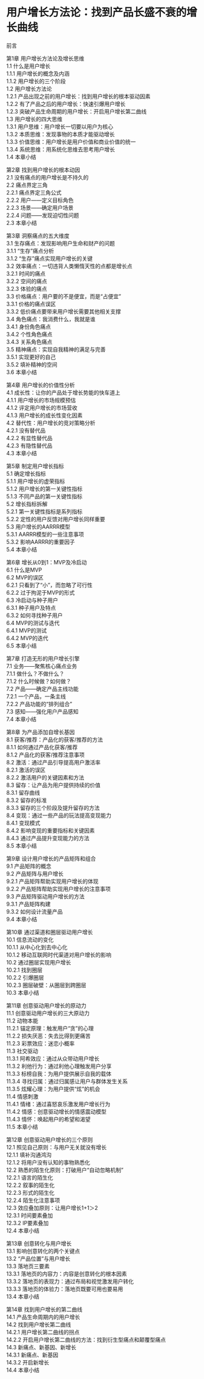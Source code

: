 # 用户增长方法论：找到产品长盛不衰的增长曲线      
  
前言    
  
第1章 用户增长方法论及增长思维  
1.1 什么是用户增长  
1.1.1 用户增长的概念及内涵  
1.1.2 用户增长的三个阶段  
1.2 用户增长方法论  
1.2.1 产品出现之前的用户增长：找到用户增长的根本驱动因素  
1.2.2 有了产品之后的用户增长：快速引爆用户增长  
1.2.3 突破产品生命周期的用户增长：开启用户增长第二曲线  
1.3 用户增长的四大思维  
1.3.1 用户思维：用户增长一切要以用户为核心  
1.3.2 本质思维：发现事物的本质才能驱动增长  
1.3.3 价值思维：用户增长是用户价值和商业价值的统一  
1.3.4 系统思维：用系统化思维去思考用户增长  
1.4 本章小结  
  
第2章 找到用户增长的根本动因  
2.1 没有痛点的用户增长是不持久的  
2.2 痛点界定三角  
2.2.1 痛点界定三角公式  
2.2.2 用户——定义目标角色  
2.2.3 场景——确定用户场景  
2.2.4 问题——发现迫切性问题  
2.3 本章小结  
  
第3章 洞察痛点的五大维度  
3.1 生存痛点：发现影响用户生命和财产的问题  
3.1.1 “生存”痛点分析  
3.1.2 “生存”痛点实现用户增长的关键  
3.2 效率痛点：一切违背人类懒惰天性的点都是增长点  
3.2.1 时间的痛点  
3.2.2 空间的痛点  
3.2.3 体验的痛点  
3.3 价格痛点：用户要的不是便宜，而是“占便宜”  
3.3.1 价格的痛点误区  
3.3.2 低价痛点要带来用户增长需要其他相关支撑  
3.4 角色痛点：我消费什么，我就是谁  
3.4.1 身份角色痛点  
3.4.2 个性角色痛点  
3.4.3 关系角色痛点  
3.5 精神痛点：实现自我精神的满足与完善  
3.5.1 实现更好的自己  
3.5.2 填补精神的空间  
3.6 本章小结  
  
第4章 用户增长的价值性分析  
4.1 成长性：让你的产品处于增长势能的快车道上  
4.1.1 用户增长的市场规模预估  
4.1.2 评定用户增长的市场营收  
4.1.3 用户增长的成长性变化因素  
4.2 替代性：用户增长的竞对策略分析  
4.2.1 没有替代品  
4.2.2 有显性替代品  
4.2.3 有隐性替代品  
4.3 本章小结  
  
第5章 制定用户增长指标  
5.1 确定增长指标  
5.1.1 用户增长的虚荣指标  
5.1.2 用户增长的第一关键性指标  
5.1.3 不同产品的第一关键性指标  
5.2 增长指标拆解  
5.2.1 第一关键性指标是系列指标  
5.2.2 定性的用户反馈对用户增长同样重要  
5.3 用户增长的AARRR模型  
5.3.1 AARRR模型的一些注意事项  
5.3.2 影响AARRR的重要因子  
5.4 本章小结  
  
第6章 增长从0到1：MVP及冷启动  
6.1 什么是MVP  
6.2 MVP的误区  
6.2.1 只看到了“小”，而忽略了可行性  
6.2.2 过于拘泥于MVP的形式  
6.3 冷启动与种子用户  
6.3.1 种子用户及特点  
6.3.2 如何寻找种子用户  
6.4 MVP的测试与迭代  
6.4.1 MVP的测试  
6.4.2 MVP的迭代  
6.5 本章小结  
  
第7章 打造无形的用户增长引擎  
7.1 业务——聚焦核心痛点业务  
7.1.1 做什么？不做什么？  
7.1.2 什么时候做？如何做？  
7.2 产品——确定产品主线功能  
7.2.1 一个产品，一条主线  
7.2.2 产品功能的“排列组合”  
7.3 感知——强化用户产品感知  
7.4 本章小结  
  
第8章 为产品添加自增长基因  
8.1 获客/推荐：产品化的获客/推荐的方法  
8.1.1 如何通过产品化获客/推荐  
8.1.2 产品化的获客/推荐注意事项  
8.2 激活：通过产品引导提高用户激活率  
8.2.1 激活的误区  
8.2.2 激活用户的关键因素和方法  
8.3 留存：让产品为用户提供持续的价值  
8.3.1 留存曲线  
8.3.2 留存的标准  
8.3.3 留存的三个阶段及提升留存的方法  
8.4 变现：通过一些产品的玩法提高变现能力  
8.4.1 变现模式  
8.4.2 影响变现的重要指标和关键因素  
8.4.3 通过产品提升变现能力的方法  
8.5 本章小结  
  
第9章 设计用户增长的产品矩阵和组合  
9.1 产品矩阵的概念  
9.2 产品矩阵与用户增长  
9.2.1 产品矩阵帮助实现用户增长的体现  
9.2.2 产品矩阵帮助实现用户增长的注意事项  
9.3 产品矩阵驱动用户增长的方法  
9.3.1 产品矩阵构建  
9.3.2 如何设计流量产品  
9.4 本章小结  

第10章 通过渠道和圈层驱动用户增长  
10.1 信息流动的变化  
10.1.1 从中心化到去中心化  
10.1.2 移动互联网时代渠道对用户增长的影响  
10.2 通过圈层实现用户增长  
10.2.1 找到圈层  
10.2.2 引爆圈层  
10.2.3 圈层破壁：从圈层到跨圈层  
10.3 本章小结  

第11章 创意驱动用户增长的原动力  
11.1 创意驱动用户增长的三大原动力  
11.2 动物本能  
11.2.1 锚定原理：触发用户“贪”的心理  
11.2.2 损失厌恶：失去比得到更痛苦  
11.2.3 彩票效应：迷恋小概率  
11.3 社交驱动  
11.3.1 阿希效应：通过从众带动用户增长  
11.3.2 利他行为：通过利他心理触发用户分享  
11.3.3 标榜自我：为用户提供展示自我的载体  
11.3.4 寻找归属：通过归属感让用户与群体发生关系  
11.3.5 炫耀心理：为用户提供“炫”的机会  
11.4 情感刺激  
11.4.1 情绪：通过喜怒哀乐激发用户增长行为  
11.4.2 情感：创意驱动增长的情感震动模型  
11.4.3 情怀：唤起用户的希望和渴望  
11.5 本章小结  

第12章 创意驱动用户增长的三个原则  
12.1 照见自己原则：与用户无关就没有增长  
12.1.1 填补沟通鸿沟  
12.1.2 将用户没有认知的事物熟悉化  
12.2 熟悉的陌生化原则：打破用户“自动忽略机制”  
12.2.1 语言的陌生化  
12.2.2 叙事的陌生化  
12.2.3 形式的陌生化  
12.2.4 陌生化注意事项  
12.3 效应叠加原则：让用户增长1+1＞2  
12.3.1 时间要素叠加  
12.3.2 IP要素叠加  
12.4 本章小结  
  
第13章 创意转化与用户增长  
13.1 影响创意转化的两个关键点  
13.2 “产品位置”与用户增长  
13.3 落地页三要素  
13.3.1 落地页的内容力：内容是创意转化的根本因素  
13.3.2 落地页的表现力：通过布局和视觉激发用户转化  
13.3.3 落地页的体验力：落地页既要可用也要易用  
13.4 本章小结  
  
第14章 找到用户增长的第二曲线  
14.1 产品生命周期内的用户增长  
14.2 找到用户增长第二曲线  
14.2.1 用户增长第二曲线的拐点  
14.2.2 开启用户增长第二曲线的方法：找到衍生型痛点和颠覆型痛点  
14.3 新痛点、新基因、新增长  
14.3.1 新痛点、新基因  
14.3.2 开启新增长  
14.4 本章小结  

